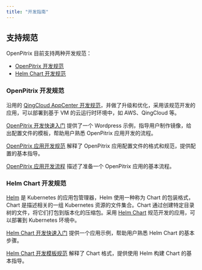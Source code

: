 ```yaml
---
title: "开发指南"
---
```


## 支持规范

OpenPitrix 目前支持两种开发规范：

* [OpenPitrix 开发规范](../openpitrix-specification)
* [Helm Chart 开发规范](../helm-specification)

### OpenPitrix 开发规范

沿用的 [QingCloud AppCenter 开发规范](https://docs.qingcloud.com/appcenter/docs/specifications/specifications.html)，并做了升级和优化，采用该规范开发的应用，可以部署到基于 VM 的云运行时环境中，如 AWS、QingCloud 等。

[OpenPitrix 开发快速入门](../openpitrix-developer-quick-start) 提供了一个 Wordpress 示例，指导用户制作镜像，给出配置文件的模板，帮助用户熟悉 OpenPitrix 应用开发的流程。

[OpenPitrix 应用开发规范](../openpitrix-specification) 解释了 OpenPitrix 应用配置文件的格式和规范，提供配置的基本指导。

[OpenPitrix 应用开发流程](../openpitrix-app-develop) 描述了准备一个 OpenPitrix 应用的基本流程。


### Helm Chart 开发规范

[Helm](https://helm.sh) 是 Kubernetes 的应用包管理器，Helm 使用一种称为 Chart 的包装格式，Chart 是描述相关的一组 Kubernetes 资源的文件集合。Chart 通过创建特定目录树的文件，将它们打包到版本化的压缩包。采用 [Helm Chart](https://dochelm.sh) 规范开发的应用，可以部署到 Kubernetes 环境中。

[Helm Chart 开发快速入门](../helm-developer-quick-start) 提供一个应用示例，帮助用户熟悉 Helm Chart 的基本步骤。

[Helm Chart 开发模板规范](../helm-specification) 解释了 Chart 格式，提供使用 Helm 构建 Chart 的基本指导。

